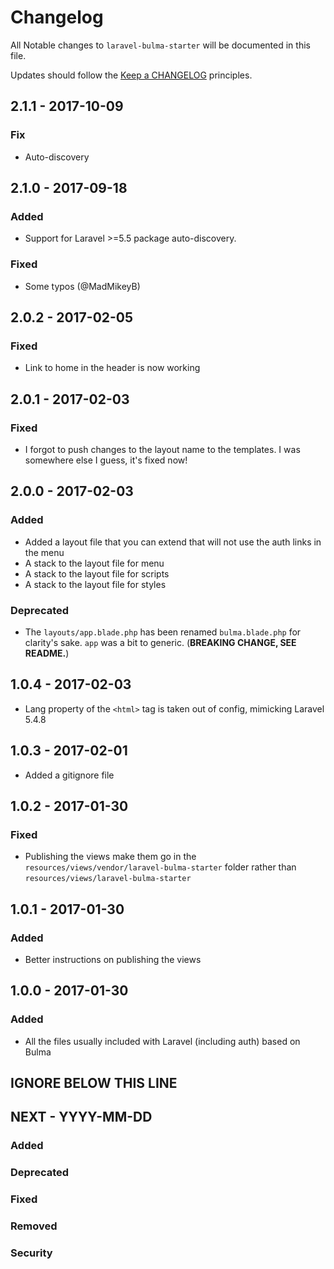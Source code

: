 # Changelog

All Notable changes to `laravel-bulma-starter` will be documented in this file.

Updates should follow the [Keep a CHANGELOG](http://keepachangelog.com/) principles.

## 2.1.1 - 2017-10-09
### Fix
- Auto-discovery

## 2.1.0 - 2017-09-18
### Added
- Support for Laravel >=5.5 package auto-discovery.

### Fixed
- Some typos (@MadMikeyB)

## 2.0.2 - 2017-02-05
### Fixed
- Link to home in the header is now working

## 2.0.1 - 2017-02-03
### Fixed
- I forgot to push changes to the layout name to the templates. I was somewhere else I guess, it's fixed now!

## 2.0.0 - 2017-02-03
### Added
- Added a layout file that you can extend that will not use the auth links in the menu
- A stack to the layout file for menu
- A stack to the layout file for scripts
- A stack to the layout file for styles

### Deprecated
- The `layouts/app.blade.php` has been renamed `bulma.blade.php` for clarity's sake. `app` was a bit to generic. (**BREAKING CHANGE, SEE README.**)

## 1.0.4 - 2017-02-03
- Lang property of the `<html>` tag is taken out of config, mimicking Laravel 5.4.8

## 1.0.3 - 2017-02-01
- Added a gitignore file

## 1.0.2 - 2017-01-30

### Fixed
- Publishing the views make them go in the `resources/views/vendor/laravel-bulma-starter` folder rather than `resources/views/laravel-bulma-starter`

## 1.0.1 - 2017-01-30

### Added
- Better instructions on publishing the views

## 1.0.0 - 2017-01-30

### Added
- All the files usually included with Laravel (including auth) based on Bulma

## IGNORE BELOW THIS LINE
## NEXT - YYYY-MM-DD

### Added
### Deprecated
### Fixed
### Removed
### Security